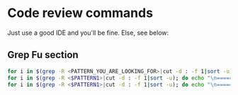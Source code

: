 # Code review commands

Just use a good IDE and you'll be fine. Else, see below:

## Grep Fu section
```bash
for i in $(grep -R <PATTERN_YOU_ARE_LOOKING_FOR>|cut -d : -f 1|sort -u); do echo "\n==========$i==========\n" && cat $i && read -s -d ' ' && clear;done
for i in $(grep -R <$PATTERN1>|cut -d : -f 1|sort -u); do echo "\n==========$i==========\n" && cat $i|grep -i <$PATTERN2> && read -s -d ' ' && clear;done
for i in $(grep -R <$PATTERN1>|cut -d : -f 1|sort -u); do echo "\n==========$i==========\n" && gedit $i;done
```

